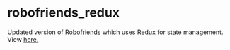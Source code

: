 # robofriends_redux

Updated version of [Robofriends](https://github.com/jordantram/robofriends) which uses Redux for state management. View [here.](https://jordantram.github.io/robofriends_redux/)
